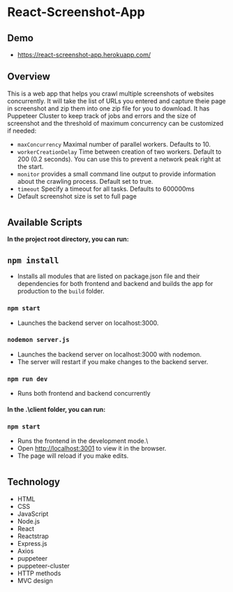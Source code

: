 # React-Screenshot-App

## Demo

- https://react-screenshot-app.herokuapp.com/

## Overview

This is a web app that helps you crawl multiple screenshots of websites concurrently. It will take the list of URLs you entered and capture theie page in screenshot and zip them into one zip file for you to download.
It has Puppeteer Cluster to keep track of jobs and errors and the size of screenshot and the threshold of maximum concurrency can be customized if needed:

- `maxConcurrency` Maximal number of parallel workers. Defaults to 10.
- `workerCreationDelay` Time between creation of two workers. Default to 200 (0.2 seconds). You can use this to prevent a network peak right at the start.
- `monitor` provides a small command line output to provide information about the crawling process. Default set to true.
- `timeout` Specify a timeout for all tasks. Defaults to 600000ms
- Default screenshot size is set to full page

#

## Available Scripts

**In the project root directory, you can run:**

## `npm install`

- Installs all modules that are listed on package.json file and their dependencies for both frontend and backend and builds the app for production to the `build` folder.

### `npm start`

- Launches the backend server on localhost:3000.

### `nodemon server.js`

- Launches the backend server on localhost:3000 with nodemon.
- The server will restart if you make changes to the backend server.

### `npm run dev`

- Runs both frontend and backend concurrently

#### In the .\client folder, you can run:

### `npm start`

- Runs the frontend in the development mode.\
- Open [http://localhost:3001](http://localhost:3001) to view it in the browser.
- The page will reload if you make edits.

#

## Technology

- HTML
- CSS
- JavaScript
- Node.js
- React
- Reactstrap
- Express.js
- Axios
- puppeteer
- puppeteer-cluster
- HTTP methods
- MVC design

